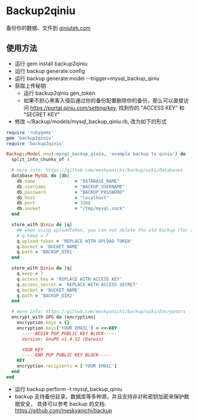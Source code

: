 # Backup2qiniu

备份你的数据、文件到 [qiniutek.com](http://www.qiniutek.com/)

## 使用方法

* 运行 gem install backup2qiniu
* 运行 backup generate:config
* 运行 backup generate:model --trigger=mysql_backup_qiniu
* 获取上传秘钥
  * 运行 backup2qiniu gen_token
  * 如果不担心黑客入侵后通过你的备份配置删除你的备份，那么可以直接访问 https://portal.qiniu.com/setting/key, 找到你的 "ACCESS KEY" 和 "SECRET KEY"
* 修改 ~/Backup/models/mysql_backup_qiniu.rb, 改为如下的形式

```ruby
require 'rubygems'
gem 'backup2qiniu'
require 'backup2qiniu'

Backup::Model.new(:mysql_backup_qiniu, 'example backup to qiniu') do
  split_into_chunks_of 4

  # more info: https://github.com/meskyanichi/backup/wiki/Databases
  database MySQL do |db|
    db.name               = "DATABASE_NAME"
    db.username           = "BACKUP_USERNAME"
    db.password           = "BACKUP_PASSWORD"
    db.host               = "localhost"
    db.port               = 3306
    db.socket             = "/tmp/mysql.sock"
  end

  store_with Qiniu do |q|
    ## when using uploadToken, you can not delete the old backup (for security concern)
    # q.keep = 7
    q.upload_token = 'REPLACE WITH UPLOAD TOKEN'
    q.bucket = 'BUCKET_NAME'
    q.path = 'BACKUP_DIR1'
  end

  store_with Qiniu do |q|
    q.keep = 7
    q.access_key = 'REPLACE WITH ACCESS KEY'
    q.access_secret = 'REPLACE WITH ACCESS SECRET'
    q.bucket = 'BUCKET_NAME'
    q.path = 'BACKUP_DIR2'
  end

  # more info: https://github.com/meskyanichi/backup/wiki/Encryptors
  encrypt_with GPG do |encryption|
    encryption.keys = {}
    encryption.keys['YOUR EMAIL'] = <<-KEY
      -----BEGIN PGP PUBLIC KEY BLOCK-----
      Version: GnuPG v1.4.12 (Darwin)

      YOUR KEY
      -----END PGP PUBLIC KEY BLOCK-----
    KEY
    encryption.recipients = ['YOUR EMAIL']
  end
end
```

* 运行 backup perform -t mysql_backup_qiniu
* backup 支持备份目录，数据库等多种源，并且支持非对称密钥加密来保护数据安全，
   具体可以参考 backup 的文档: https://github.com/meskyanichi/backup
